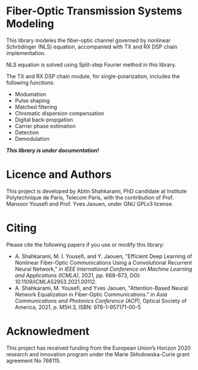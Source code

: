 # Fiber-Optic Transmission Systems Modeling

This library modeles the fiber-optic channel governed by nonlinear Schrödinger (NLS) equation, accompanied with TX and RX DSP chain implementation.

NLS equation is solved using Split-step Fourier method in this library. 

The TX and RX DSP chain module, for single-polarization, includes the following functions:

- Modumation
- Pulse shaping
- Matched filtering
- Chromatic dispersion compensation
- Digital back-propgation
- Carrier phase estimation
- Detection
- Demodulation

***This library is under documentation!***

# Licence and Authors
This project is developed by Abtin Shahkarami, PhD candidate at Institute Polytechnique de Paris, Telecom Paris, with the contribution of Prof. Mansoor Yousefi and Prof. Yves Jaouen, under GNU GPLv3 license.

# Citing
Please cite the following papers if you use or modify this library:

- A. Shahkarami, M. I. Yousefi, and Y. Jaouen, "Efficient Deep Learning of Nonlinear Fiber-Optic Communications Using a Convolutional Recurrent Neural Network," in *IEEE International Conference on Machine Learning and Applications (ICMLA)*, 2021, pp. 668-673, DOI: 10.1109/ICMLA52953.2021.00112.
- A. Shahkarami, M. Yousefi, and Yves Jaouen, "Attention-Based Neural Network Equalization in Fiber-Optic Communications." in *Asia Communications and Photonics Conference (ACP)*, Optical Society of America, 2021, p. M5H.3, ISBN: 978-1-957171-00-5


# Acknowledment 

This project has received funding from the European Union’s Horizon 2020 research and innovation program under the Marie Skłodowska-Curie grant agreement No 766115.


